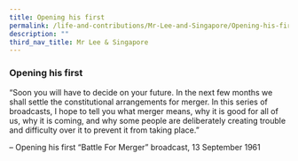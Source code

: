 ```yaml
---
title: Opening his first
permalink: /life-and-contributions/Mr-Lee-and-Singapore/Opening-his-first
description: ""
third_nav_title: Mr Lee & Singapore
---
```

### Opening his first ###

“Soon you will have to decide on your future. In the next few months we shall settle the constitutional arrangements for merger. In this series of broadcasts, I hope to tell you what merger means, why it is good for all of us, why it is coming, and why some people are deliberately creating trouble and difficulty over it to prevent it from taking place.” 

– Opening his first “Battle For Merger” broadcast, 13 September 1961